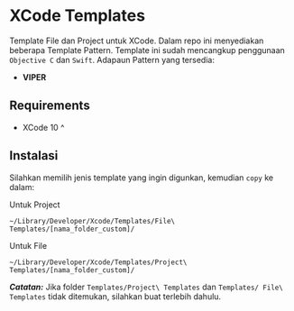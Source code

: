 # XCode Templates

Template File dan Project untuk XCode. Dalam repo ini menyediakan beberapa Template Pattern. Template ini sudah mencangkup penggunaan `Objective C` dan `Swift`. Adapaun Pattern yang tersedia:

* **VIPER**

## Requirements

* XCode 10 ^

## Instalasi

Silahkan memilih jenis template yang ingin digunkan, kemudian `copy` ke dalam:

Untuk Project
```
~/Library/Developer/Xcode/Templates/File\ Templates/[nama_folder_custom]/
```

Untuk File
```
~/Library/Developer/Xcode/Templates/Project\ Templates/[nama_folder_custom]/
```

***Catatan:*** Jika folder `Templates/Project\ Templates` dan `Templates/ File\ Templates` tidak ditemukan, silahkan buat terlebih dahulu.
